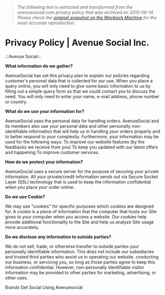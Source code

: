 > *The following text is extracted and transformed from the avenuesocial.com privacy policy that was archived on 2012-06-14. Please check the [original snapshot on the Wayback Machine](https://web.archive.org/web/20120614082225id_/http%3A//www.avenuesocial.com/privacy-policy.html) for the most accurate reproduction.*

# Privacy Policy | Avenue Social Inc.

.::Avenue Social::.

**What information do we gather?**

AvenueSocial has set this privacy plan to explain our policies regarding customer's personal data that is collected for our use. When you place a query online, you will only need to give some basic information to us by filling out a simple query form so that we could contact you to discuss the need. You will only need to enter your name, e-mail address, phone number or country.

**What do we use your information for?**

AvenueSocial uses the personal data for handling orders. AvenueSocial and its members also use your personal data and other personally non-identifiable information that will help us in handling your orders properly and to better respond to your complexity. Furthermore, your information may be used for the following ways: To improve our website features (by the feedbacks we receive from you) To keep you updated with our latest offers and happening To improve customer services.

**How do we protect your information?**

AvenueSocial uses a secure server for the purpose of securing your private information. All your private/credit information sends out via Secure Socket Layer (SSL) technology that is used to keep the information confidential when you place your order online.

**Do we use Cookie?**

We may use "cookies" for specific purposes which cookies are designed for. A cookie is a piece of information that the computer that hosts our Site gives to your computer when you access a website. Our cookies help provide additional functionality to the Site and help us analyze Site usage more accurately.

**Do we disclose any information to outside parties?**

We do not sell, trade, or otherwise transfer to outside parties your personally identifiable information. This does not include our subsidiaries and trusted third parties who assist us in operating our website, conducting our business, or servicing you, so long as those parties agree to keep this information confidential. However, non-personally identifiable visitor information may be provided to other parties for marketing, advertising, or other uses. 

Brands Get Social Using Avenuesocial
